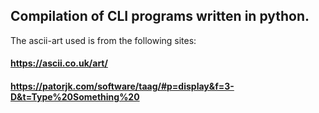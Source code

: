 ## Compilation of CLI programs written in python.

The ascii-art used is from the following sites:
#### https://ascii.co.uk/art/
#### https://patorjk.com/software/taag/#p=display&f=3-D&t=Type%20Something%20
